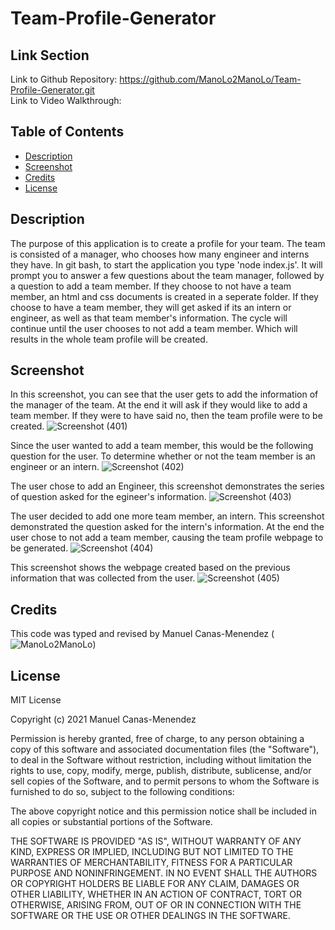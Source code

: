 # Team-Profile-Generator

## Link Section
Link to Github Repository: https://github.com/ManoLo2ManoLo/Team-Profile-Generator.git <br />
Link to Video Walkthrough:

## Table of Contents
* [Description](#description)
* [Screenshot](#screenshot)
* [Credits](#credits)
* [License](#license)

## Description
The purpose of this application is to create a profile for your team. The team is consisted of a manager, who chooses how many engineer and interns they have. In git bash, to start the application you type 'node index.js'. It will prompt you to answer a few questions about the team manager, followed by a question to add a team member. If they choose to not have a team member, an html and css documents is created in a seperate folder. If they choose to have a team member, they will get asked if its an intern or engineer, as well as that team member's information. The cycle will continue until the user chooses to not add a team member. Which will results in the whole team profile will be created.

## Screenshot
In this screenshot, you can see that the user gets to add the information of the manager of the team. At the end it will ask if they would like to add a team member. If they were to have said no, then the team profile were to be created.
![Screenshot (401)](https://user-images.githubusercontent.com/88364269/139925473-dc2e5f7a-91ec-4151-b7b5-0334b0413f18.png)

Since the user wanted to add a team member, this would be the following question for the user. To determine whether or not the team member is an engineer or an intern.
![Screenshot (402)](https://user-images.githubusercontent.com/88364269/139925478-488792a3-39eb-4eaf-9966-fb57d4919092.png)

The user chose to add an Engineer, this screenshot demonstrates the series of question asked for the egineer's information.
![Screenshot (403)](https://user-images.githubusercontent.com/88364269/139925484-0e8387c9-f0d9-4241-8620-2dcb3f68f48e.png)

The user decided to add one more team member, an intern. This screenshot demonstrated the question asked for the intern's information. At the end the user chose to not add a team member, causing the team profile webpage to be generated.
![Screenshot (404)](https://user-images.githubusercontent.com/88364269/139925491-d8b009f9-de56-495c-9d14-735c1231f451.png)

This screenshot shows the webpage created based on the previous information that was collected from the user.
![Screenshot (405)](https://user-images.githubusercontent.com/88364269/139925497-8cf067bf-a70e-4c52-904d-5aeee9b66d3a.png)


## Credits
This code was typed and revised by Manuel Canas-Menendez (![ManoLo2ManoLo](http://www.github.com/ManoLo2ManoLo))

## License
MIT License

Copyright (c) 2021 Manuel Canas-Menendez

Permission is hereby granted, free of charge, to any person obtaining a copy
of this software and associated documentation files (the "Software"), to deal
in the Software without restriction, including without limitation the rights
to use, copy, modify, merge, publish, distribute, sublicense, and/or sell
copies of the Software, and to permit persons to whom the Software is
furnished to do so, subject to the following conditions:

The above copyright notice and this permission notice shall be included in all
copies or substantial portions of the Software.

THE SOFTWARE IS PROVIDED "AS IS", WITHOUT WARRANTY OF ANY KIND, EXPRESS OR
IMPLIED, INCLUDING BUT NOT LIMITED TO THE WARRANTIES OF MERCHANTABILITY,
FITNESS FOR A PARTICULAR PURPOSE AND NONINFRINGEMENT. IN NO EVENT SHALL THE
AUTHORS OR COPYRIGHT HOLDERS BE LIABLE FOR ANY CLAIM, DAMAGES OR OTHER
LIABILITY, WHETHER IN AN ACTION OF CONTRACT, TORT OR OTHERWISE, ARISING FROM,
OUT OF OR IN CONNECTION WITH THE SOFTWARE OR THE USE OR OTHER DEALINGS IN THE
SOFTWARE.